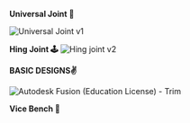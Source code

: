   **Universal Joint 🧩**

![Universal Joint v1](https://github.com/user-attachments/assets/2fc06eed-363e-4cf3-88b1-908ab1a79fbd)


  **Hing Joint 🕹️**
![Hing joint v2](https://github.com/user-attachments/assets/dae1c78d-2f25-4553-9791-cb58d8038402)



  **BASIC DESIGNS✌️**

![Autodesk Fusion (Education License) - Trim](https://github.com/user-attachments/assets/7e4f27a5-8996-45e9-93a8-2af1f6ad5cb0)


  **Vice Bench 🎈**
  
